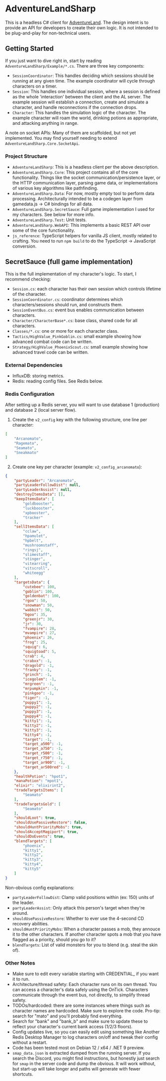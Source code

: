 # AdventureLandSharp

This is a headless C# client for [AdventureLand](https://adventure.land/). The design intent is to provide an API for developers to create their own logic. It is not intended to be plug-and-play for non-technical users.

## Getting Started

If you just want to dive right in, start by reading `AdventureLandSharp/Example/*.cs`. There are three key components:

* `SessionCoordinator`: This handles deciding which sessions should be running at any given time. The example coordinator will cycle through characters on a timer.
* `Session`: This handles one individual session, where a session is defined as the whole 'interaction' between the client and the AL server. The example session will establish a connection, create and simulate a character, and handle reconnections if the connection drops.
* `Character`: This handles the simulation logic of the character. The example character will roam the world, drinking potions as appropriate, and attacking anything in range.

A note on socket APIs: Many of them are scaffolded, but not yet implemented. You may find yourself needing to extend `AdventureLandSharp.Core.SocketApi`.

### Project Structure

* `AdventureLandSharp`: This is a headless client per the above description.
* `AdventureLandSharp.Core`: This project contains all of the core functionality. Things like the socket communication/persistence layer, or the HTTP communication layer, parsing game data, or implementations of various key algorithms like pathfinding.
* `AdventureLandSharp.Data`: For now, mostly empty tool to perform data processing. Architecturally intended to be a codegen layer from gamedata.js -> C# bindings for all data.
* `AdventureLandSharp.SecretSauce`: Full game implementation I used for my characters. See below for more info.
* `AdventureLandSharp.Test`: Unit tests.
* `AdventureLandSharp.WebAPI`: This implements a basic REST API over some of the core functionality.
* `js_reference`: TypeScript helpers for vanilla JS client, mostly related to crafting. You need to run `npm build` to do the TypeScript -> JavaScript conversion.

## SecretSauce (full game implementation)

This is the full implementation of my character's logic. To start, I recommend checking:

* `Session.cs`: each character has their own session which controls lifetime of the character.
* `SessionCoordinator.cs`: coordinator determines which characters/sessions should run, and constructs them.
* `SessionEventBus.cs`: event bus enables communication between characters.
* `Character/CharacterBase*.cs`: base class, shared code for all characters.
* `Classes/*.cs`: one or more for each character class.
* `Tactics/HighValue_PinkGoblin.cs`: small example showing how advanced combat code can be written.
* `Strategy/HighValue_PhoenixScout.cs`: small example showing how advanced travel code can be written.

### External Dependencies

* InfluxDB: storing metrics.
* Redis: reading config files. See Redis below.

### Redis Configuration

After setting up a Redis server, you will want to use database 1 (production) and database 2 (local server flow).

1. Create the `v2_config` key with the following structure, one line per character:

```json
[
    "Arcanomato",
    "Ragemato",
    "Seamato",
    "Sneakmato"
]
```

2. Create one key per character (example: `v2_config_arcanomato`):

```json
{
    "partyLeader": "Arcanomato",
    "partyLeaderFollowDist": null,
    "partyLeaderAssist": null,
    "destroyItemsData": [],
    "keepItemsData": [
        "goldbooster",
        "luckbooster",
        "xpbooster",
        "tracker"
    ],
    "sellItemsData": [
        "cclaw",
        "hpamulet",
        "hpbelt",
        "mushroomstaff",
        "ringsj",
        "slimestaff",
        "stinger",
        "vitearring",
        "vitscroll",
        "whiteegg"
    ],
    "targetsData": {
        "cutebee": 100,
        "goblin": 100,
        "goldenbat": 100,
        "rgoo": 50,
        "snowman": 50,
        "wabbit": 50,
        "bgoo": 35,
        "greenjr": 30,
        "jr": 30,
        "fvampire": 28,
        "mvampire": 27,
        "phoenix": 26,
        "frog": 25,
        "squig": 6,
        "squigtoad": 5,
        "crab": 4,
        "crabxx": -1,
        "dragold": -1,
        "franky": -1,
        "grinch": -1,
        "icegolem": -1,
        "mrgreen": -1,
        "mrpumpkin": -1,
        "pinkgoo": -1,
        "tiger": -1,
        "puppy1": -1,
        "puppy2": -1,
        "puppy3": -1,
        "puppy4": -1,
        "kitty1": -1,
        "kitty2": -1,
        "kitty3": -1,
        "kitty4": -1,
        "target": -1,
        "target_a500": -1,
        "target_a750": -1,
        "target_r500": -1,
        "target_r750": -1,
        "target_ar900": -1,
        "target_ar500red": -1
    },
    "healthPotion": "hpot1",
    "manaPotion": "mpot1",
    "elixir": "elixirint2",
    "tradeTargetsItems": [
        "Seamato"
    ],
    "tradeTargetsGold": [
        "Seamato"
    ],
    "shouldLoot": true,
    "shouldUsePassiveRestore": false,
    "shouldHuntPriorityMobs": true,
    "shouldAcceptMagiport": true,
    "shouldDoEvents": true,
    "blendTargets": [
        "phoenix",
        "kitty1",
        "kitty2",
        "kitty3",
        "kitty4",
        "kitty5"
    ]
}
```

Non-obvious config explanations:

* `partyLeaderFollowDist`: Clamp valid positions within (ex: 150) units of the leader.
* `partyLeaderAssist`: Only attack this person's target when they're around.
* `shouldUsePassiveRestore`: Whether to ever use the 4-second CD recovery abilities.
* `shouldHuntPriorityMobs`: When a character passes a mob, they annouce it to the other characters. If another character spots a mob that you have flagged as a priority, should you go to it?
* `blendTargets`: List of valid monsters for you to blend (e.g. steal the skin of).

### Other Notes

* Make sure to edit every variable starting with CREDENTIAL_ if you want it to run.
* Architecture/thread safety: Each character runs on its own thread. You can access a character's data safely using the OnTick. Characters communicate through the event bus, not directly, to simplify thread safety.
* TODOs/hardcoded: there are some instances where things such as character names are hardcoded. Make sure to explore the code. Pro-tip: search for "mato" and you'll probably find everything.
* Search for "bank" and "bank_b" and make sure to update these to reflect your character's current bank access (1/2/3 floors).
* Config updates live, so you can easily edit using something like Another Redis Desktop Manager to log characters on/off and tweak their config without a restart.
* Code has been tested most on Debian 12 / x64 / .NET 9 preview.
* `smap_data.json` is extracted dumped from the running server. If you search the Discord, you might find instructions, but honestly just search for `smap` in the server code and dump the obvious. It will work without, but start-up will take longer and paths will generate with fewer shortcuts.
